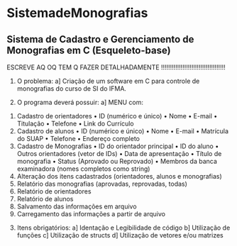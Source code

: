 # SistemadeMonografias
## Sistema de Cadastro e Gerenciamento de Monografias em C (Esqueleto-base)
ESCREVE AQ OQ TEM Q FAZER DETALHADAMENTE !!!!!!!!!!!!!!!!!!!!!!!!!!!!!!!!!!!!

1) O problema:
a]
Criação de um software em C para controle de monografias do curso de SI do
IFMA.

3) O programa deverá possuir:
a]
MENU com:
1. Cadastro de orientadores
• ID (numérico e único)
• Nome
• E-mail
• Titulação
• Telefone
• Link do Currículo
2. Cadastro de alunos
• ID (numérico e único)
• Nome
• E-mail
• Matrícula do SUAP
• Telefone
• Endereço completo
3. Cadastro de Monografias
• ID do orientador principal
• ID do aluno
• Outros orientadores (vetor de IDs)
• Data de apresentação
• Título de monografia
• Status (Aprovado ou Reprovado)
• Membros da banca examinadora (nomes completos como
string)
4. Alteração dos itens cadastrados (orientadores, alunos e monografias)
5. Relatório das monografias (aprovadas, reprovadas, todas)
6. Relatório de orientadores
7. Relatório de alunos
8. Salvamento das informações em arquivo
9. Carregamento das informações a partir de arquivo
    
3) Itens obrigatórios:
a] Identação e Legibilidade de código
b] Utilização de funções
c] Utilização de structs
d] Utilização de vetores e/ou matrizes
